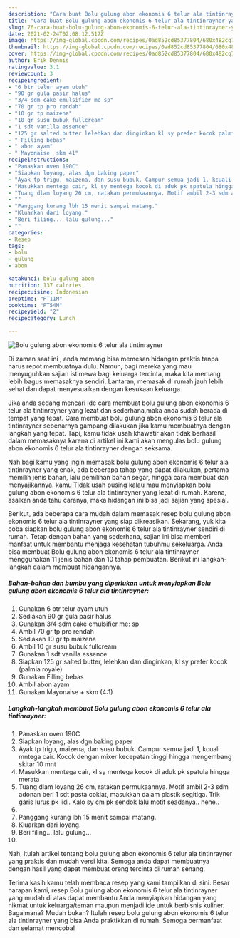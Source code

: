 ```yaml
---
description: "Cara buat Bolu gulung abon ekonomis 6 telur ala tintinrayner yang enak Untuk Jualan"
title: "Cara buat Bolu gulung abon ekonomis 6 telur ala tintinrayner yang enak Untuk Jualan"
slug: 76-cara-buat-bolu-gulung-abon-ekonomis-6-telur-ala-tintinrayner-yang-enak-untuk-jualan
date: 2021-02-24T02:08:12.517Z
image: https://img-global.cpcdn.com/recipes/0ad852cd85377804/680x482cq70/bolu-gulung-abon-ekonomis-6-telur-ala-tintinrayner-foto-resep-utama.jpg
thumbnail: https://img-global.cpcdn.com/recipes/0ad852cd85377804/680x482cq70/bolu-gulung-abon-ekonomis-6-telur-ala-tintinrayner-foto-resep-utama.jpg
cover: https://img-global.cpcdn.com/recipes/0ad852cd85377804/680x482cq70/bolu-gulung-abon-ekonomis-6-telur-ala-tintinrayner-foto-resep-utama.jpg
author: Erik Dennis
ratingvalue: 3.1
reviewcount: 3
recipeingredient:
- "6 btr telur ayam utuh"
- "90 gr gula pasir halus"
- "3/4 sdm cake emulsifier me sp"
- "70 gr tp pro rendah"
- "10 gr tp maizena"
- "10 gr susu bubuk fullcream"
- "1 sdt vanilla essence"
- "125 gr salted butter lelehkan dan dinginkan kl sy prefer kocok palmia royale"
- " Filling bebas"
- " abon ayam"
- " Mayonaise  skm 41"
recipeinstructions:
- "Panaskan oven 190C"
- "Siapkan loyang, alas dgn baking paper"
- "Ayak tp trigu, maizena, dan susu bubuk. Campur semua jadi 1, kcuali mntega cair. Kocok dengan mixer kecepatan tinggi hingga mengembang skitar 10 mnt"
- "Masukkan mentega cair, kl sy mentega kocok di aduk pk spatula hingga merata"
- "Tuang dlam loyang 26 cm, ratakan permukaannya. Motif ambil 2-3 sdm adonan beri 1 sdt pasta coklat, masukkan dalam plastik segitiga. Trik garis lurus pk lidi. Kalo sy cm pk sendok lalu motif seadanya.. hehe.."
- ""
- "Panggang kurang lbh 15 menit sampai matang."
- "Kluarkan dari loyang."
- "Beri filing... lalu gulung..."
- ""
categories:
- Resep
tags:
- bolu
- gulung
- abon

katakunci: bolu gulung abon 
nutrition: 137 calories
recipecuisine: Indonesian
preptime: "PT11M"
cooktime: "PT54M"
recipeyield: "2"
recipecategory: Lunch

---
```



![Bolu gulung abon ekonomis 6 telur ala tintinrayner](https://img-global.cpcdn.com/recipes/0ad852cd85377804/680x482cq70/bolu-gulung-abon-ekonomis-6-telur-ala-tintinrayner-foto-resep-utama.jpg)

Di zaman  saat ini , anda memang bisa memesan hidangan praktis tanpa harus repot membuatnya dulu. Namun, bagi mereka yang mau menyuguhkan sajian istimewa bagi keluarga tercinta, maka kita memang lebih bagus memasaknya sendiri. Lantaran, memasak di rumah jauh lebih sehat dan dapat menyesuaikan dengan kesukaan keluarga.

Jika anda sedang mencari ide cara membuat bolu gulung abon ekonomis 6 telur ala tintinrayner yang lezat dan sederhana,maka anda sudah berada di tempat yang tepat. Cara membuat bolu gulung abon ekonomis 6 telur ala tintinrayner  sebenarnya gampang dilakukan jika kamu membuatnya dengan langkah yang tepat. Tapi, kamu tidak usah khawatir akan tidak berhasil dalam memasaknya 
karena di artikel ini kami akan mengulas bolu gulung abon ekonomis 6 telur ala tintinrayner dengan seksama.  



Nah bagi kamu yang ingin memasak bolu gulung abon ekonomis 6 telur ala tintinrayner yang enak, ada beberapa tahap yang dapat dilakukan, pertama memilih jenis bahan, lalu pemilihan bahan segar, hingga cara membuat dan menyajikannya. kamu Tidak usah pusing kalau mau menyiapkan bolu gulung abon ekonomis 6 telur ala tintinrayner yang lezat di rumah. Karena, asalkan anda  tahu caranya, maka hidangan ini bisa jadi sajian yang spesial.

Berikut, ada beberapa cara mudah dalam memasak resep bolu gulung abon ekonomis 6 telur ala tintinrayner yang siap dikreasikan. Sekarang, yuk kita coba siapkan bolu gulung abon ekonomis 6 telur ala tintinrayner sendiri di rumah. Tetap dengan bahan yang sederhana, sajian ini bisa memberi manfaat untuk membantu menjaga kesehatan tubuhmu sekeluarga. Anda bisa membuat Bolu gulung abon ekonomis 6 telur ala tintinrayner menggunakan 11 jenis bahan dan 10 tahap pembuatan. Berikut ini langkah-langkah dalam membuat hidangannya.

<!--inarticleads1-->

##### Bahan-bahan dan bumbu yang diperlukan untuk menyiapkan Bolu gulung abon ekonomis 6 telur ala tintinrayner:

1. Gunakan 6 btr telur ayam utuh
1. Sediakan 90 gr gula pasir halus
1. Gunakan 3/4 sdm cake emulsifier me: sp
1. Ambil 70 gr tp pro rendah
1. Sediakan 10 gr tp maizena
1. Ambil 10 gr susu bubuk fullcream
1. Gunakan 1 sdt vanilla essence
1. Siapkan 125 gr salted butter, lelehkan dan dinginkan, kl sy prefer kocok (palmia royale)
1. Gunakan  Filling bebas
1. Ambil  abon ayam
1. Gunakan  Mayonaise + skm (4:1)




<!--inarticleads2-->

##### Langkah-langkah membuat Bolu gulung abon ekonomis 6 telur ala tintinrayner:

1. Panaskan oven 190C
1. Siapkan loyang, alas dgn baking paper
1. Ayak tp trigu, maizena, dan susu bubuk. Campur semua jadi 1, kcuali mntega cair. Kocok dengan mixer kecepatan tinggi hingga mengembang skitar 10 mnt
1. Masukkan mentega cair, kl sy mentega kocok di aduk pk spatula hingga merata
1. Tuang dlam loyang 26 cm, ratakan permukaannya. Motif ambil 2-3 sdm adonan beri 1 sdt pasta coklat, masukkan dalam plastik segitiga. Trik garis lurus pk lidi. Kalo sy cm pk sendok lalu motif seadanya.. hehe..
1. 
1. Panggang kurang lbh 15 menit sampai matang.
1. Kluarkan dari loyang.
1. Beri filing... lalu gulung...
1. 




Nah, itulah artikel tentang  bolu gulung abon ekonomis 6 telur ala tintinrayner  yang praktis dan mudah versi kita. Semoga anda dapat membuatnya dengan hasil yang dapat membuat oreng tercinta di rumah senang. 

Terima kasih kamu telah membaca resep yang kami tampilkan di sini. Besar harapan kami, resep  Bolu gulung abon ekonomis 6 telur ala tintinrayner yang mudah di atas dapat membantu Anda menyiapkan hidangan yang nikmat untuk keluarga/teman maupun menjadi ide untuk berbisnis kuliner. Bagaimana? Mudah bukan? Itulah resep bolu gulung abon ekonomis 6 telur ala tintinrayner yang bisa Anda praktikkan di rumah. Semoga bermanfaat dan selamat mencoba!

